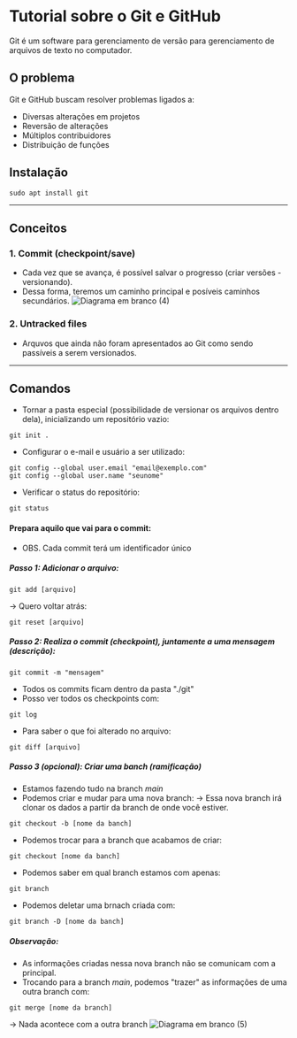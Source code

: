 # Tutorial sobre o Git e GitHub
Git é um software para gerenciamento de versão para gerenciamento de arquivos de texto no computador.

## O problema
Git e GitHub buscam resolver problemas ligados a:
- Diversas alterações em projetos
- Reversão de alterações
- Múltiplos contribuidores
- Distribuição de funções

## Instalação
```
sudo apt install git
```

***

## Conceitos
### 1. Commit (checkpoint/save)
- Cada vez que se avança, é possível salvar o progresso (criar versões - versionando).
- Dessa forma, teremos um caminho principal e posíveis caminhos secundários.
![Diagrama em branco (4)](https://github.com/user-attachments/assets/223fb24e-8347-4e04-ac88-a2639565d66a)

### 2. Untracked files
- Arquvos que ainda não foram apresentados ao Git como sendo passíveis a serem versionados.

***

## Comandos
- Tornar a pasta especial (possibilidade de versionar os arquivos dentro dela), inicializando um repositório vazio:
```
git init .
```

- Configurar o e-mail e usuário a ser utilizado:
```
git config --global user.email "email@exemplo.com"
git config --global user.name "seunome"
```

- Verificar o status do repositório:
```
git status
```

#### Prepara aquilo que vai para o commit:
- OBS. Cada commit terá um identificador único
##### Passo 1: Adicionar o arquivo:
```
git add [arquivo]
```
-> Quero voltar atrás:
```
git reset [arquivo]
```

##### Passo 2: Realiza o commit (checkpoint), juntamente a uma mensagem (descrição):
```
git commit -m "mensagem"
```
- Todos os commits ficam dentro da pasta "./git"
- Posso ver todos os checkpoints com:
```
git log
```
- Para saber o que foi alterado no arquivo:
```
git diff [arquivo]
```

##### Passo 3 (opcional): Criar uma banch (ramificação)
- Estamos fazendo tudo na branch *main*
- Podemos criar e mudar para uma nova branch:
-> Essa nova branch irá clonar os dados a partir da branch de onde você estiver.
```
git checkout -b [nome da banch]
```
- Podemos trocar para a branch que acabamos de criar:
```
git checkout [nome da banch]
```
- Podemos saber em qual branch estamos com apenas:
```
git branch
```
- Podemos deletar uma brnach criada com:
```
git branch -D [nome da banch]
```

##### Observação:
- As informações criadas nessa nova branch não se comunicam com a principal.
- Trocando para a branch *main*, podemos "trazer" as informações de uma outra branch com:
```
git merge [nome da branch]
```
-> Nada acontece com a outra branch
![Diagrama em branco (5)](https://github.com/user-attachments/assets/6f1648e6-e66e-45e2-8166-773c0cf1601f)



